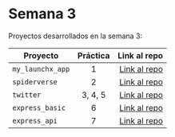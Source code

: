 # Semana 3 

Proyectos desarrollados en la semana 3:

| Proyecto | Práctica | Link al repo |
| ------------- |:-------------:| -----:|
|`my_launchx_app`|1|[Link al repo](https://github.com/iRetr0o/my_launchx_app)|
|`spiderverse`|2|[Link al repo](https://github.com/iRetr0o/spiderverse)|
|`twitter`|3, 4, 5|[Link al repo](https://github.com/iRetr0o/Twitter)|
|`express_basic`|6|[Link al repo](https://github.com/iRetr0o/express_basic)|
|`express_api`|7|[Link al repo](https://github.com/iRetr0o/express_api)|
